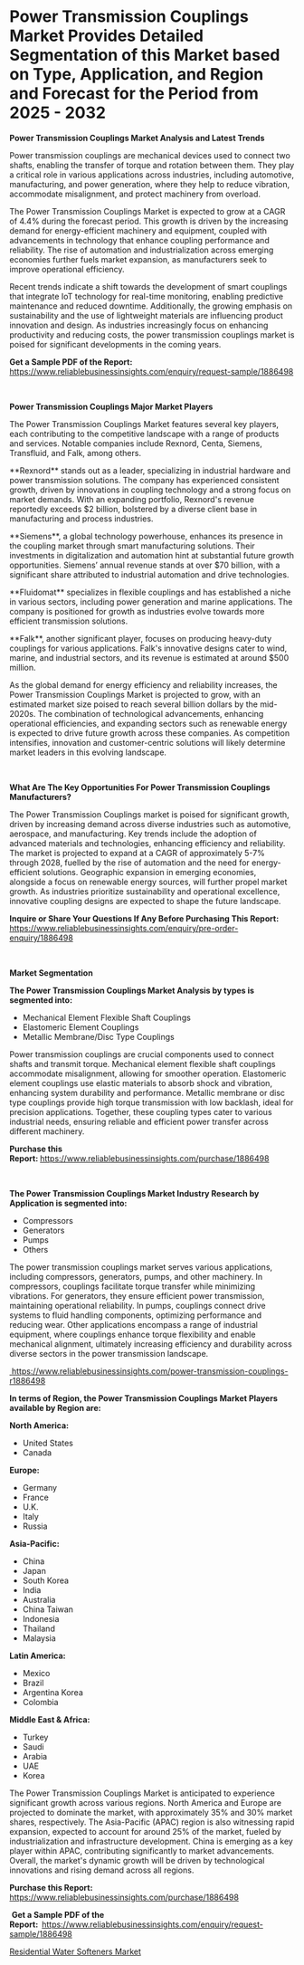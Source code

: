 <p><h1>Power Transmission Couplings Market Provides Detailed Segmentation of this Market based on Type, Application, and Region and Forecast for the Period from 2025 - 2032</h1></p><p><strong>Power Transmission Couplings Market Analysis and Latest Trends</strong></p>
<p><p>Power transmission couplings are mechanical devices used to connect two shafts, enabling the transfer of torque and rotation between them. They play a critical role in various applications across industries, including automotive, manufacturing, and power generation, where they help to reduce vibration, accommodate misalignment, and protect machinery from overload.</p><p>The Power Transmission Couplings Market is expected to grow at a CAGR of 4.4% during the forecast period. This growth is driven by the increasing demand for energy-efficient machinery and equipment, coupled with advancements in technology that enhance coupling performance and reliability. The rise of automation and industrialization across emerging economies further fuels market expansion, as manufacturers seek to improve operational efficiency.</p><p>Recent trends indicate a shift towards the development of smart couplings that integrate IoT technology for real-time monitoring, enabling predictive maintenance and reduced downtime. Additionally, the growing emphasis on sustainability and the use of lightweight materials are influencing product innovation and design. As industries increasingly focus on enhancing productivity and reducing costs, the power transmission couplings market is poised for significant developments in the coming years.</p></p>
<p><strong>Get a Sample PDF of the Report:&nbsp;</strong> <a href="https://www.reliablebusinessinsights.com/enquiry/request-sample/1886498?utm_campaign=3133&utm_medium=2&utm_source=Github&utm_content=ia&utm_term=10042025&utm_id=power-transmission-couplings">https://www.reliablebusinessinsights.com/enquiry/request-sample/1886498</a></p>
<p>&nbsp;</p>
<p><strong>Power Transmission Couplings Major Market Players</strong></p>
<p><p>The Power Transmission Couplings Market features several key players, each contributing to the competitive landscape with a range of products and services. Notable companies include Rexnord, Centa, Siemens, Transfluid, and Falk, among others. </p><p>**Rexnord** stands out as a leader, specializing in industrial hardware and power transmission solutions. The company has experienced consistent growth, driven by innovations in coupling technology and a strong focus on market demands. With an expanding portfolio, Rexnord's revenue reportedly exceeds $2 billion, bolstered by a diverse client base in manufacturing and process industries.</p><p>**Siemens**, a global technology powerhouse, enhances its presence in the coupling market through smart manufacturing solutions. Their investments in digitalization and automation hint at substantial future growth opportunities. Siemens’ annual revenue stands at over $70 billion, with a significant share attributed to industrial automation and drive technologies.</p><p>**Fluidomat** specializes in flexible couplings and has established a niche in various sectors, including power generation and marine applications. The company is positioned for growth as industries evolve towards more efficient transmission solutions.</p><p>**Falk**, another significant player, focuses on producing heavy-duty couplings for various applications. Falk's innovative designs cater to wind, marine, and industrial sectors, and its revenue is estimated at around $500 million.</p><p>As the global demand for energy efficiency and reliability increases, the Power Transmission Couplings Market is projected to grow, with an estimated market size poised to reach several billion dollars by the mid-2020s. The combination of technological advancements, enhancing operational efficiencies, and expanding sectors such as renewable energy is expected to drive future growth across these companies. As competition intensifies, innovation and customer-centric solutions will likely determine market leaders in this evolving landscape.</p></p>
<p>&nbsp;</p>
<p><strong>What Are The Key Opportunities For Power Transmission Couplings Manufacturers?</strong></p>
<p><p>The Power Transmission Couplings market is poised for significant growth, driven by increasing demand across diverse industries such as automotive, aerospace, and manufacturing. Key trends include the adoption of advanced materials and technologies, enhancing efficiency and reliability. The market is projected to expand at a CAGR of approximately 5-7% through 2028, fuelled by the rise of automation and the need for energy-efficient solutions. Geographic expansion in emerging economies, alongside a focus on renewable energy sources, will further propel market growth. As industries prioritize sustainability and operational excellence, innovative coupling designs are expected to shape the future landscape.</p></p>
<p><strong>Inquire or Share Your Questions If Any Before Purchasing This Report:</strong> <a href="https://www.reliablebusinessinsights.com/enquiry/pre-order-enquiry/1886498?utm_campaign=3133&utm_medium=2&utm_source=Github&utm_content=ia&utm_term=10042025&utm_id=power-transmission-couplings">https://www.reliablebusinessinsights.com/enquiry/pre-order-enquiry/1886498</a></p>
<p>&nbsp;</p>
<p><strong>Market Segmentation</strong></p>
<p><strong>The Power Transmission Couplings Market Analysis by types is segmented into:</strong></p>
<p><ul><li>Mechanical Element Flexible Shaft Couplings</li><li>Elastomeric Element Couplings</li><li>Metallic Membrane/Disc Type Couplings</li></ul></p>
<p><p>Power transmission couplings are crucial components used to connect shafts and transmit torque. Mechanical element flexible shaft couplings accommodate misalignment, allowing for smoother operation. Elastomeric element couplings use elastic materials to absorb shock and vibration, enhancing system durability and performance. Metallic membrane or disc type couplings provide high torque transmission with low backlash, ideal for precision applications. Together, these coupling types cater to various industrial needs, ensuring reliable and efficient power transfer across different machinery.</p></p>
<p><strong>Purchase this Report:&nbsp;</strong><a href="https://www.reliablebusinessinsights.com/purchase/1886498?utm_campaign=3133&utm_medium=2&utm_source=Github&utm_content=ia&utm_term=10042025&utm_id=power-transmission-couplings">https://www.reliablebusinessinsights.com/purchase/1886498</a></p>
<p>&nbsp;</p>
<p><strong>The Power Transmission Couplings Market Industry Research by Application is segmented into:</strong></p>
<p><ul><li>Compressors</li><li>Generators</li><li>Pumps</li><li>Others</li></ul></p>
<p><p>The power transmission couplings market serves various applications, including compressors, generators, pumps, and other machinery. In compressors, couplings facilitate torque transfer while minimizing vibrations. For generators, they ensure efficient power transmission, maintaining operational reliability. In pumps, couplings connect drive systems to fluid handling components, optimizing performance and reducing wear. Other applications encompass a range of industrial equipment, where couplings enhance torque flexibility and enable mechanical alignment, ultimately increasing efficiency and durability across diverse sectors in the power transmission landscape.</p></p>
<p><a href="https://www.reliablebusinessinsights.com/power-transmission-couplings-r1886498?utm_campaign=3133&utm_medium=2&utm_source=Github&utm_content=ia&utm_term=10042025&utm_id=power-transmission-couplings">&nbsp;https://www.reliablebusinessinsights.com/power-transmission-couplings-r1886498</a></p>
<p><strong>In terms of Region, the Power Transmission Couplings Market Players available by Region are:</strong></p>
<p>
    <p> <strong> North America: </strong>
        <ul>
            <li>United States</li>
            <li>Canada</li>
        </ul>
        </p> 
    <p> <strong> Europe: </strong>
        <ul>
            <li>Germany</li>
            <li>France</li>
            <li>U.K.</li>
            <li>Italy</li>
            <li>Russia</li>
        </ul>
        </p> 
    <p> <strong> Asia-Pacific: </strong>
        <ul>
            <li>China</li>
            <li>Japan</li>
            <li>South Korea</li>
            <li>India</li>
            <li>Australia</li>
            <li>China Taiwan</li>
            <li>Indonesia</li>
            <li>Thailand</li>
            <li>Malaysia</li>
        </ul>
        </p> 
    <p> <strong> Latin America: </strong>
        <ul>
            <li>Mexico</li>
            <li>Brazil</li>
            <li>Argentina Korea</li>
            <li>Colombia</li>
        </ul>
        </p> 
    <p> <strong> Middle East & Africa: </strong>
        <ul>
            <li>Turkey</li>
            <li>Saudi</li>
            <li>Arabia</li>
            <li>UAE</li>
            <li>Korea</li>
        </ul>
    </p>
    </p>
<p><p>The Power Transmission Couplings Market is anticipated to experience significant growth across various regions. North America and Europe are projected to dominate the market, with approximately 35% and 30% market shares, respectively. The Asia-Pacific (APAC) region is also witnessing rapid expansion, expected to account for around 25% of the market, fueled by industrialization and infrastructure development. China is emerging as a key player within APAC, contributing significantly to market advancements. Overall, the market's dynamic growth will be driven by technological innovations and rising demand across all regions.</p></p>
<p><strong>Purchase this Report: </strong><a href="https://www.reliablebusinessinsights.com/purchase/1886498?utm_campaign=3133&utm_medium=2&utm_source=Github&utm_content=ia&utm_term=10042025&utm_id=power-transmission-couplings">https://www.reliablebusinessinsights.com/purchase/1886498</a></p>
<p>&nbsp;<strong>Get a Sample PDF of the Report:&nbsp;&nbsp;</strong><a href="https://www.reliablebusinessinsights.com/enquiry/request-sample/1886498?utm_campaign=3133&utm_medium=2&utm_source=Github&utm_content=ia&utm_term=10042025&utm_id=power-transmission-couplings">https://www.reliablebusinessinsights.com/enquiry/request-sample/1886498</a></p>
<p><strong></strong></p>
<p><p><a href="https://github.com/baetahassaz6/Market-Research-Report-List-1/blob/main/residential-water-softeners-market.md?utm_campaign=3133&utm_medium=2&utm_source=Github&utm_content=ia&utm_term=10042025&utm_id=power-transmission-couplings">Residential Water Softeners Market</a></p></p>